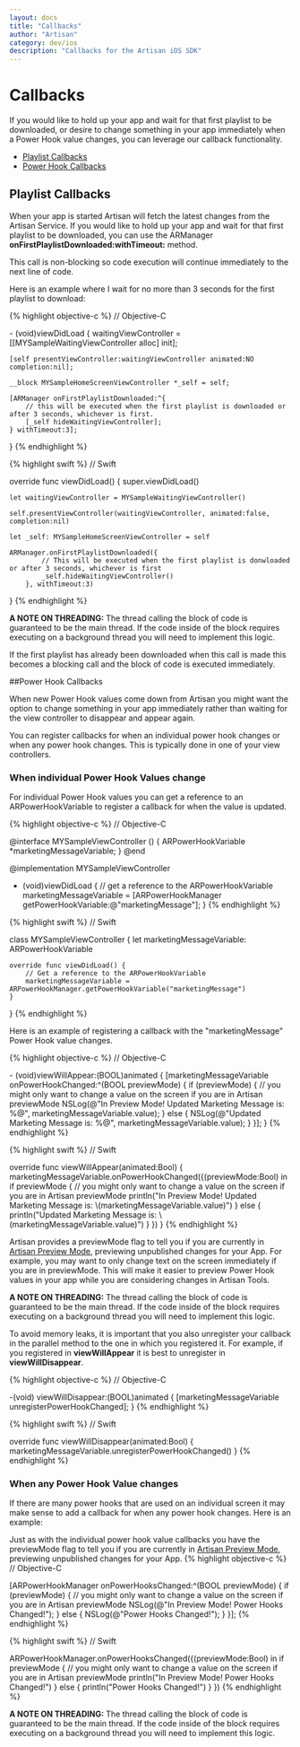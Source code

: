 ```yaml
---
layout: docs
title: "Callbacks"
author: "Artisan"
category: dev/ios
description: "Callbacks for the Artisan iOS SDK"
---
```


# Callbacks

If you would like to hold up your app and wait for that first playlist to be downloaded, or desire to change something in your app immediately when a Power Hook value changes, you can leverage our callback functionality.

<ul>
  <li><a href="#playlist">Playlist Callbacks</a></li>
  <li><a href="#power-hook">Power Hook Callbacks</a></li>
</ul>

<div id="playlist"></div>

## Playlist Callbacks

When your app is started Artisan will fetch the latest changes from the Artisan Service. If you would like to hold up your app and wait for that first playlist to be downloaded, you can use the ARManager **onFirstPlaylistDownloaded:withTimeout:** method.

This call is non-blocking so code execution will continue immediately to the next line of code.

Here is an example where I wait for no more than 3 seconds for the first playlist to download:

{% highlight objective-c %}
// Objective-C

\- (void)viewDidLoad {
    waitingViewController = [[MYSampleWaitingViewController alloc] init];

    [self presentViewController:waitingViewController animated:NO completion:nil];

    __block MYSampleHomeScreenViewController *_self = self;

    [ARManager onFirstPlaylistDownloaded:^{
        // this will be executed when the first playlist is downloaded or after 3 seconds, whichever is first.
        [_self hideWaitingViewController];
    } withTimeout:3];
}
{% endhighlight %}

{% highlight swift %}
// Swift

override func viewDidLoad() {
    super.viewDidLoad()
	
	let waitingViewController = MYSampleWaitingViewController()
	
	self.presentViewController(waitingViewController, animated:false, completion:nil)
	
	let _self: MYSampleHomeScreenViewController = self
	
	ARManager.onFirstPlaylistDownloaded({
			// This will be executed when the first playlist is donwloaded or after 3 seconds, whichever is first
			_self.hideWaitingViewController()
		}, withTimeout:3)
}
{% endhighlight %}

<div class="note note-hint">
  <p><strong>A NOTE ON THREADING:</strong> The thread calling the block of code is guaranteed to be the main thread.  If the code inside of the block requires executing on a background thread you will need to implement this logic.</p>
  <p>If the first playlist has already been downloaded when this call is made this becomes a blocking call and the block of code is executed immediately.</p>
</div>


<div id="power-hook"></div>

##Power Hook Callbacks

When new Power Hook values come down from Artisan you might want the option to change something in your app immediately rather than waiting for the view controller to disappear and appear again.

You can register callbacks for when an individual power hook changes or when any power hook changes. This is typically done in one of your view controllers.

### When individual Power Hook Values change
For individual Power Hook values you can get a reference to an ARPowerHookVariable to register a callback for when the value is updated.

{% highlight objective-c %}
// Objective-C

@interface MYSampleViewController ()
{
  ARPowerHookVariable *marketingMessageVariable;
}
@end

@implementation MYSampleViewController

- (void)viewDidLoad {
  // get a reference to the ARPowerHookVariable
  marketingMessageVariable = [ARPowerHookManager getPowerHookVariable:@"marketingMessage"];
}
{% endhighlight %}

{% highlight swift %}
// Swift

class MYSampleViewController {
	let marketingMessageVariable: ARPowerHookVariable
	
	override func viewDidLoad() {
		// Get a reference to the ARPowerHookVariable
		marketingMessageVariable = ARPowerHookManager.getPowerHookVariable("marketingMessage")
	}
}
{% endhighlight %}

Here is an example of registering a callback with the "marketingMessage" Power Hook value changes.

{% highlight objective-c %}
// Objective-C

\- (void)viewWillAppear:(BOOL)animated {
    [marketingMessageVariable onPowerHookChanged:^(BOOL previewMode) {
      if (previewMode) {
        // you might only want to change a value on the screen if you are in Artisan previewMode
        NSLog(@"In Preview Mode! Updated Marketing Message is: %@", marketingMessageVariable.value);
      } else {
        NSLog(@"Updated Marketing Message is: %@", marketingMessageVariable.value);
      }
    }];
}
{% endhighlight %}

{% highlight swift %}
// Swift

override func viewWillAppear(animated:Bool) {
	marketingMessageVariable.onPowerHookChanged({(previewMode:Bool) in
		if previewMode {
			// you might only want to change a value on the screen if you are in Artisan previewMode
			println("In Preview Mode! Updated Marketing Message is: \\(marketingMessageVariable.value)")
		} else {
			println("Updated Marketing Message is: \\(marketingMessageVariable.value)")
		}
	})
}
{% endhighlight %}

Artisan provides a previewMode flag to tell you if you are currently in <a href="#preview-mode">Artisan Preview Mode</a>, previewing unpublished changes for your App. For example, you may want to only change text on the screen immediately if you are in previewMode. This will make it easier to preview Power Hook values in your app while you are considering changes in Artisan Tools.

<div class="note note-hint">
  <p><strong>A NOTE ON THREADING:</strong> The thread calling the block of code is guaranteed to be the main thread.  If the code inside of the block requires executing on a background thread you will need to implement this logic.</p>
</div>

To avoid memory leaks, it is important that you also unregister your callback in the parallel method to the one in which you registered it. For example, if you registered in **viewWillAppear** it is best to unregister in **viewWillDisappear**.

{% highlight objective-c %}
// Objective-C

-(void) viewWillDisappear:(BOOL)animated {
  [marketingMessageVariable unregisterPowerHookChanged];
}
{% endhighlight %}

{% highlight swift %}
// Swift

override func viewWillDisappear(animated:Bool) {
	marketingMessageVariable.unregisterPowerHookChanged()
}
{% endhighlight %}

### When any Power Hook Value changes

If there are many power hooks that are used on an individual screen it may make sense to add a callback for when any power hook changes. Here is an example:

Just as with the individual power hook value callbacks you have the previewMode flag to tell you if you are currently in <a href="/dev/ios/power-hooks/#preview-mode">Artisan Preview Mode</a>, previewing unpublished changes for your App.
{% highlight objective-c %}
// Objective-C

[ARPowerHookManager onPowerHooksChanged:^(BOOL previewMode) {
  if (previewMode) {
    // you might only want to change a value on the screen if you are in Artisan previewMode
    NSLog(@"In Preview Mode! Power Hooks Changed!");
  } else {
    NSLog(@"Power Hooks Changed!");
  }
}];
{% endhighlight %}

{% highlight swift %}
// Swift

ARPowerHookManager.onPowerHooksChanged({(previewMode:Bool) in
	if previewMode {
		// you might only want to change a value on the screen if you are in Artisan previewMode
		println("In Preview Mode! Power Hooks Changed!")
	} else {
		println("Power Hooks Changed!")
	}
})
{% endhighlight %}

<div class="note note-hint">
  <p><strong>A NOTE ON THREADING:</strong> The thread calling the block of code is guaranteed to be the main thread.  If the code inside of the block requires executing on a background thread you will need to implement this logic.</p>
</div>

